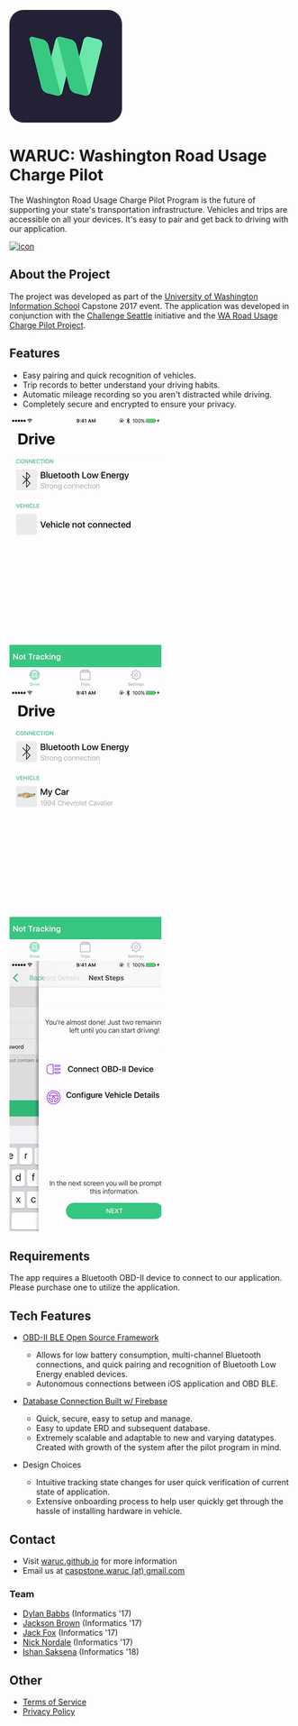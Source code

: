 ![icon](ios-app/screenshots/icon.png)

# WARUC: Washington Road Usage Charge Pilot
The Washington Road Usage Charge Pilot Program is the future of supporting your state's transportation infrastructure. Vehicles and trips are accessible on all your devices. It's easy to pair and get back to driving with our application.

[![icon](https://cdn.rawgit.com/waruc/waruc-ios/master/ios-app/screenshots/download.svg)](https://itunes.apple.com/us/app/waruc-washington-road-usage-charge-pilot/id1240657572?ls=1&mt=8)

## About the Project
The project was developed as part of the [University of Washington Information School](https://ischool.uw.edu) Capstone 2017 event. The application was developed in conjunction with the [Challenge Seattle](http://www.challengeseattle.com/) initiative and the [WA Road Usage Charge Pilot Project](https://waroadusagecharge.org/).

## Features
- Easy pairing and quick recognition of vehicles.
- Trip records to better understand your driving habits.
- Automatic mileage recording so you aren't distracted while driving.
- Completely secure and encrypted to ensure your privacy.

![shot1](ios-app/screenshots/add-vehicle.gif)
![shot1](ios-app/screenshots/drive.gif)
![shot1](ios-app/screenshots/onboarding.gif)


## Requirements
The app requires a Bluetooth OBD-II device to connect to our application. Please purchase one to utilize the application.

## Tech Features
- [OBD-II BLE Open Source Framework](https://github.com/waruc/OBD2_BLE)
  - Allows for low battery consumption, multi-channel Bluetooth connections, and quick pairing and recognition of Bluetooth Low Energy enabled devices.
  - Autonomous connections between iOS application and OBD BLE.

- [Database Connection Built w/ Firebase](https://firebase.google.com/)
  - Quick, secure, easy to setup and manage.
  - Easy to update ERD and subsequent database.
  - Extremely scalable and adaptable to new and varying datatypes. Created with growth of the system after the pilot program in mind.

- Design Choices
  - Intuitive tracking state changes for user quick verification of current state of application.
  - Extensive onboarding process to help user quickly get through the hassle of installing hardware in vehicle.

## Contact
- Visit [waruc.github.io](https://waruc.github.io) for more information
- Email us at [caspstone.waruc (at) gmail.com](mailto:capstone.waruc@gmail.com)

### Team
- [Dylan Babbs](mailto:dbabbs@uw.edu) (Informatics '17)
- [Jackson Brown](mailto:jmaxfieldbrown@gmail.com) (Informatics '17)
- [Jack Fox](mailto:foxtjack@gmail.com) (Informatics '17)
- [Nick Nordale](mailto:nicknordale@gmail.com) (Informatics '17)
- [Ishan Saksena](mailto:ishansaksena@gmail.com) (Informatics '18)

## Other
- [Terms of Service](https://waruc.github.io/terms-of-service.html)
- [Privacy Policy](https://waruc.github.io/privacy-policy.html)
